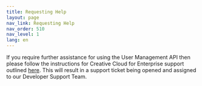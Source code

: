```yaml
---
title: Requesting Help
layout: page
nav_link: Requesting Help
nav_order: 510
nav_level: 1
lang: en
---
```


If you require further assistance for using the User Management API then please follow the instructions for Creative Cloud for Enterprise support outlined [here](https://helpx.adobe.com/uk/contact/enterprise-support.html). This will result in a support ticket being opened and assigned to our Developer Support Team.



